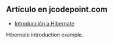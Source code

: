 ## Artículo en jcodepoint.com
* [Introducción a Hibernate](https://jcodepoint.com/hibernate/introduccion-a-hibernate/)

Hibernate introduction example.

